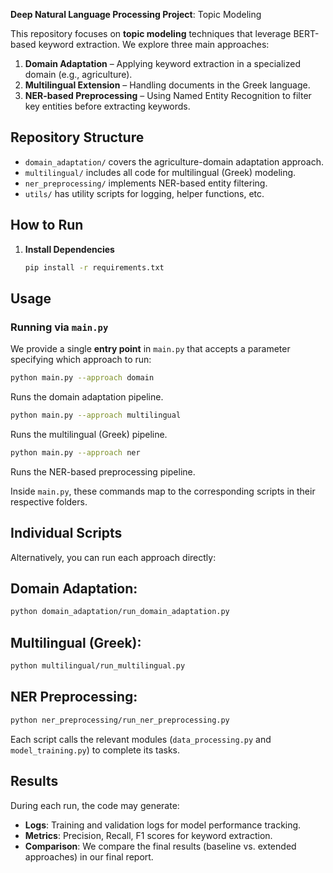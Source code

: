 **Deep Natural Language Processing Project**: Topic Modeling

This repository focuses on **topic modeling** techniques that leverage BERT-based keyword extraction. We explore three main approaches:

1. **Domain Adaptation** – Applying keyword extraction in a specialized domain (e.g., agriculture).  
2. **Multilingual Extension** – Handling documents in the Greek language.
3. **NER-based Preprocessing** – Using Named Entity Recognition to filter key entities before extracting keywords.

## Repository Structure

- `domain_adaptation/` covers the agriculture-domain adaptation approach.
- `multilingual/` includes all code for multilingual (Greek) modeling.
- `ner_preprocessing/` implements NER-based entity filtering.
- `utils/` has utility scripts for logging, helper functions, etc.

## How to Run

1. **Install Dependencies**  
   ```bash
   pip install -r requirements.txt
   

## Usage

### Running via `main.py`

We provide a single **entry point** in `main.py` that accepts a parameter specifying which approach to run:

```bash
python main.py --approach domain
```
Runs the domain adaptation pipeline.

```bash
python main.py --approach multilingual
```
Runs the multilingual (Greek) pipeline.

```bash
python main.py --approach ner
```
Runs the NER-based preprocessing pipeline.

Inside `main.py`, these commands map to the corresponding scripts in their respective folders.

## Individual Scripts
Alternatively, you can run each approach directly:

## Domain Adaptation:
```bash
python domain_adaptation/run_domain_adaptation.py
```

## Multilingual (Greek):
```bash
python multilingual/run_multilingual.py
```

## NER Preprocessing:
```bash
python ner_preprocessing/run_ner_preprocessing.py
```
Each script calls the relevant modules (`data_processing.py` and `model_training.py`) to complete its tasks.

## Results
During each run, the code may generate:
- **Logs**: Training and validation logs for model performance tracking.
- **Metrics**: Precision, Recall, F1 scores for keyword extraction.
- **Comparison**: We compare the final results (baseline vs. extended approaches) in our final report.


